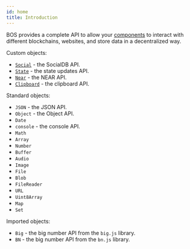 ```yaml
---
id: home
title: Introduction
---
```


BOS provides a complete API to allow your [components](../components/home.md) to interact with different blockchains, websites, and store data in a decentralized way.

Custom objects:

- [`Social`](social.md) - the SocialDB API.
- [`State`](state.md) - the state updates API.
- [`Near`](near.md) - the NEAR API.
- [`Clipboard`](clipboard.md) - the clipboard API.

Standard objects:

- `JSON` - the JSON API.
- `Object` - the Object API.
- `Date`
- `console` - the console API.
- `Math`
- `Array`
- `Number`
- `Buffer`
- `Audio`
- `Image`
- `File`
- `Blob`
- `FileReader`
- `URL`
- `Uint8Array`
- `Map`
- `Set`

Imported objects:

- `Big` - the big number API from the `big.js` library.
- `BN` - the big number API from the `bn.js` library.
